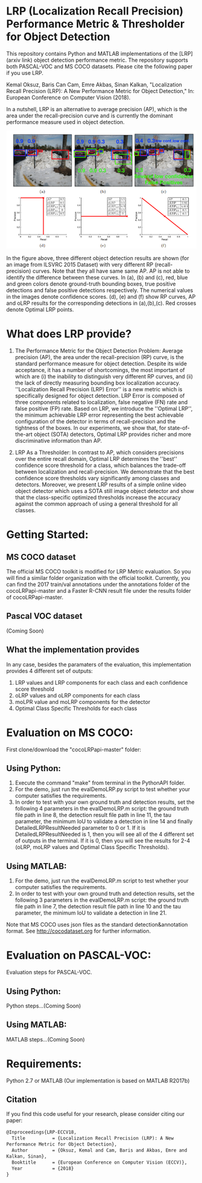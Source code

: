 # LRP (Localization Recall Precision) Performance Metric & Thresholder for Object Detection

This repository contains Python and MATLAB implementations of the [LRP](arxiv link) object detection performance metric. The repository supports both PASCAL-VOC and MS COCO datasets. Please cite the following paper if you use LRP. 

Kemal Oksuz, Baris Can Cam, Emre Akbas, Sinan Kalkan, "Localization Recall Precision (LRP): A New Performance Metric for Object Detection," In: European Conference on Computer Vision (2018). 

In a nutshell, LRP is an alternative to average precision (AP), which is the area under the recall-precision curve and is currently the dominant performance measure used in object detection. 

![LRP Toy Example](assets/figure1.png)

In the figure above, three different object detection results are shown (for an image from ILSVRC 2015 Dataset) with very different RP (recall-precision) curves. Note that they all have same same AP. AP is not able to identify the difference between these curves. In (a), (b) and (c), red, blue and green colors denote ground-truth bounding boxes, true positive detections and false positive detections respectively. The numerical values in the images denote confidence scores. (d), (e) and (f) show RP curves, AP and oLRP results for the corresponding detections in (a),(b),(c). Red crosses denote Optimal LRP points.


# What does LRP provide?

1. The Performance Metric for the Object Detection Problem: Average precision (AP), the area under the recall-precision (RP) curve, is the standard performance measure for object detection. Despite its wide acceptance, it has a number of shortcomings, the most important of which are (i) the inability to distinguish very different RP curves, and (ii) the lack of directly measuring bounding box localization accuracy. ''Localization Recall Precision (LRP) Error'' is a new metric which is specifically designed for object detection. LRP Error is composed of three components related to localization, false negative (FN) rate and false positive (FP) rate. Based on LRP, we introduce the ''Optimal LRP'', the minimum achievable LRP error representing the best achievable configuration of the detector in terms of recall-precision and the tightness of the boxes. In our experiments, we show that, for state-of-the-art object (SOTA) detectors, Optimal LRP provides richer and more discriminative information than AP.

2. LRP As a Thresholder: In contrast to AP, which considers precisions over the entire recall domain, Optimal LRP determines the ''best'' confidence score threshold for a class, which balances the trade-off between localization and recall-precision. We demonstrate that the best confidence score thresholds vary significantly among classes and detectors. Moreover, we present LRP results of a simple online video object detector which uses a SOTA still image object detector and show that the class-specific optimized thresholds increase the accuracy against the common approach of using a general threshold for all classes.

# Getting Started:

## MS COCO dataset
The official MS COCO toolkit is modified for LRP Metric evaluation. So you will find a similar folder organization with the official toolkit. Currently, you can find the 2017 train/val annotations under the annotations folder of the cocoLRPapi-master and a Faster R-CNN result file under the results folder of cocoLRPapi-master.

## Pascal VOC dataset
(Coming Soon)

## What the implementation provides
In any case, besides the paramaters of the evaluation, this implementation provides 4 different set of outputs:

1. LRP values and LRP components for each class and each confidence score threshold
2. oLRP values and oLRP components for each class 
3. moLPR value and moLRP components for the detector
4. Optimal Class Specific Thresholds for each class

# Evaluation on MS COCO:
First clone/download the "cocoLRPapi-master" folder:
  ## Using Python:
  1. Execute the command "make" from terminal in the PythonAPI folder.
  2. For the demo, just run the evalDemoLRP.py script to test whether your computer satisfies the requirements.
  3. In order to test with your own ground truth and detection results, set the following 4 parameters in the evalDemoLRP.m script: the ground truth file path in line 8, the detection result file path in line 11, the tau parameter, the minimum IoU to validate a detection in line 14 and finally DetailedLRPResultNeeded parameter to 0 or 1. If it is DetailedLRPResultNeeded is 1, then you will see all of the 4 different set of outputs in the terminal. If it is 0, then you will see the results for 2-4 (oLRP, moLRP values and Optimal Class Specific Thresholds).
  ## Using MATLAB:
  1. For the demo, just run the evalDemoLRP.m script to test whether your computer satisfies the requirements.
  2. In order to test with your own ground truth and detection results, set the following 3 parameters in the evalDemoLRP.m script: the ground truth file path in line 7, the detection result file path in line 10 and the tau parameter, the minimum IoU to validate a detection in line 21. 

Note that MS COCO uses json files as the standard detection&annotation format. See http://cocodataset.org for further information.
# Evaluation on PASCAL-VOC:
Evaluation steps for PASCAL-VOC.
 ## Using Python:
 Python steps...(Coming Soon)
 ## Using MATLAB:
 MATLAB steps...(Coming Soon)

# Requirements:
Python 2.7 or MATLAB (Our implementation is based on MATLAB R2017b)


## Citation
If you find this code useful for your research, please consider citing our paper:
```
@Inproceedings{LRP-ECCV18,
  Title          = {Localization Recall Precision (LRP): A New Performance Metric for Object Detection},
  Author         = {Oksuz, Kemal and Cam, Baris and Akbas, Emre and Kalkan, Sinan},
  Booktitle      = {European Conference on Computer Vision (ECCV)},
  Year           = {2018}
}
```
